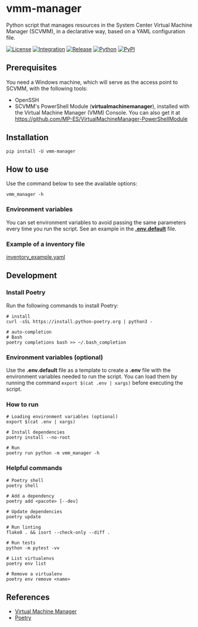 # vmm-manager

Python script that manages resources in the System Center Virtual Machine Manager (SCVMM), in a declarative way, based on a YAML configuration file.

[![License](https://img.shields.io/github/license/MP-ES/vmm_manager.svg)](LICENSE)
[![Integration](https://github.com/MP-ES/vmm_manager/workflows/Integration/badge.svg)](https://github.com/MP-ES/vmm_manager/actions?query=workflow%3AIntegration)
[![Release](https://github.com/MP-ES/vmm_manager/workflows/Release/badge.svg)](https://github.com/MP-ES/vmm_manager/actions?query=workflow%3ARelease)
[![Python](https://img.shields.io/pypi/pyversions/vmm-manager.svg)](https://pypi.python.org/pypi/vmm-manager)
[![PyPI](http://img.shields.io/pypi/v/vmm-manager.svg)](https://pypi.python.org/pypi/vmm-manager)

## Prerequisites

You need a Windows machine, which will serve as the access point to SCVMM, with the following tools:

- OpenSSH
- SCVMM's PowerShell Module (**virtualmachinemanager**), installed with the Virtual Machine Manager (VMM) Console. You can also get it at <https://github.com/MP-ES/VirtualMachineManager-PowerShellModule>

## Installation

```shell
pip install -U vmm-manager
```

## How to use

Use the command below to see the available options:

```shell
vmm_manager -h
```

### Environment variables

You can set environment variables to avoid passing the same parameters every time you run the script. See an example in the [**.env.default**](.env.default) file.

### Example of a inventory file

[inventory_example.yaml](inventory_example.yaml)

## Development

### Install Poetry

Run the following commands to install Poetry:

```shell
# install
curl -sSL https://install.python-poetry.org | python3 -

# auto-completion
# Bash
poetry completions bash >> ~/.bash_completion
```

### Environment variables (optional)

Use the **.env.default** file as a template to create a **.env** file with the environment variables needed to run the script. You can load them by running the command `export $(cat .env | xargs)` before executing the script.

### How to run

```shell
# Loading environment variables (optional)
export $(cat .env | xargs)

# Install dependencies
poetry install --no-root

# Run
poetry run python -m vmm_manager -h
```

### Helpful commands

```shell
# Poetry shell
poetry shell

# Add a dependency
poetry add <pacote> [--dev]

# Update dependencies
poetry update

# Run linting
flake8 . && isort --check-only --diff .

# Run tests
python -m pytest -vv

# List virtualenvs
poetry env list

# Remove a virtualenv
poetry env remove <name>
```

## References

- [Virtual Machine Manager](https://docs.microsoft.com/en-us/powershell/module/virtualmachinemanager/?view=systemcenter-ps-2019)
- [Poetry](https://python-poetry.org/)
